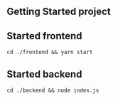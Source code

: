 ## Getting Started project

## Started frontend 
`cd ./frontend && yarn start`

## Started backend
`cd ./backend && node index.js`
